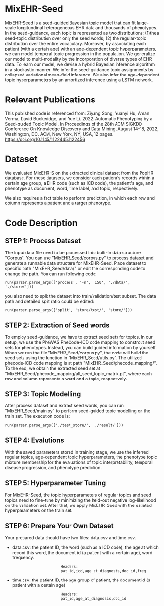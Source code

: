 # MixEHR-Seed

MixEHR-Seed is a seed-guided Bayesian topic model that can fit large-scale longitundinal heterogeneous EHR data and thousands of phenotypes. 
In the seed-guidance, each topic is represented as two distributions: (1)thea seed-topic distribution over only the seed words;
(2) the regular-topic distribution over the entire vocabulary.
Moreover, by associating each patient (with a certain age) with an age-dependent topic hyperparameters, we can model temporal topic progression in the population. 
We generalize our model to multi-modality by the incorporation of diverse types of EHR data.
To learn our model, we devise a hybrid Bayesian inference algorithm in a stochastic manner. We infer the seed-guidance topic assignments by collapsed variational mean-field inference.
We also infer the age-dependent topic hyperparameters by an amortized inference using a LSTM network. 


# Relevant Publications

This published code is referenced from: 
Ziyang Song, Yuanyi Hu, Aman Verma, David Buckeridge, and Yue Li. 2022.
Automatic Phenotyping by a Seed-guided Topic Model. In Proceedings of the
28th ACM SIGKDD Conference On Knowledge Discovery and Data Mining,
August 14–18, 2022, Washington, DC. ACM, New York, NY, USA, 12 pages.
https://doi.org/10.1145/1122445.1122456


# Dataset

We evaluated MixEHR-S on the extracted clinical dataset from the PopHR database. 
For these datasets, we consider each patient's records within a certain age group, a EHR code (such as ICD code), the patient's age, and phenotype as
document, word, time label, and topic, respectively. 


We also requires a fact table to perform prediction, in which each row and column represents a patient and a target phenotype. 


# Code Description

## STEP 1: Process Dataset

The input data file need to be processed into built-in data structure "Corpus". You can use "MixEHR_Seed/corpus.py" to process dataset and generate a runnable data structure 
for MixEHR-Seed.
Place dataset to specific path "MixEHR_Seed/data/" or edit the corresponding code to change the path. You can run following code:

    run(parser.parse_args(['process', '-n', '150', './data/', './store/']))
    
you also need to split the dataset into train/validation/test subset. The data path and detailed split ratio could be edited:
    
    run(parser.parse_args(['split', 'store/test/', 'store/']))
	
	
## STEP 2: Extraction of Seed words

To employ seed-guidance, we have to extract seed sets for topics. In our setup, we use the PheWAS PheCode-ICD code mapping to constrcut seed sets for phenotypes. 
Instead, you can build guided information by yourself.
When we run the file "MixEHR_Seed/corpus.py", the code will build the seed sets using the function in "MixEHR_Seed/utils.py".
The utilized phecode-ICD code mapping is at path "MixEHR_Seed/phecode_mapping/". 
To the end, we obtain the extracted seed set at "MixEHR_Seed/phecode_mapping/all_seed_topic_matrix.pt", where each row and column represents a word and a topic, respectively.


## STEP 3: Topic Modelling

After process dataset and extract seed words, you can run "MixEHR_Seed/main.py" to perform seed-guided topic modelling on the train set. 
The execution code is:

    run(parser.parse_args(['./test_store/', './result/']))
    

## STEP 4: Evalutions

With the saved parameters stored in training stage, we use the inferred regular topics, age-dependent topic hyperparameters, the phenotype topic mixture membership
for the evaluations of topic interpretability, temporal disease progression, and phenotype prediction. 
    
## STEP 5: Hyperparameter Tuning

For MixEHR-Seed, the topic hyperparameters of regular topics and seed topics need to fine-tune by minimizing the held-out negative log-likelihood on the validation set. 
After that, we apply MixEHR-Seed with the estiated hyperparameters on the train set.

## STEP 6: Prepare Your Own Dataset

Your prepared data should have two files: data.csv and time.csv.
- data.csv: the patient ID,  the word (such as a ICD code), the age at which record this word, the document id (a patient with a certain age), word frequency.

                            Headers:
							pat_id,icd,age_at_diagnosis,doc_id,freq


- time.csv: the patient ID, the age group of patient, the document id (a patient with a certain age) 

                            Headers:	
							pat_id,age_at_diagnosis,doc_id
